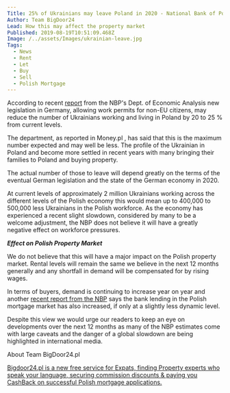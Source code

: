 ```yaml
---
Title: 25% of Ukrainians may leave Poland in 2020 - National Bank of Poland (NBP)
Author: Team BigDoor24
Lead: How this may affect the property market
Published: 2019-08-19T10:51:09.468Z
Image: /../assets/Images/ukrainian-leave.jpg
Tags:
  - News
  - Rent
  - Let
  - Buy
  - Sell
  - Polish Mortgage
---
```

According to recent [report](https://www.money.pl/gielda/nbp-liczba-ukraincow-pracujacych-w-polsce-zmniejszy-sie-o-20-25-w-ciagu-4-lat-6415172090214529a.html) from the NBP's Dept. of Economic Analysis new legislation in Germany, allowing work permits for non-EU citizens, may reduce the number of Ukrainians working and living in Poland by 20 to 25 % from current levels.

The department, as reported in Money.pl , has said that this is the maximum number expected and may well be less. The profile of the Ukrainian in Poland and become more settled in recent years with many bringing their families to Poland and buying property. 

The actual number of those to leave will depend greatly on the terms of the eventual German legislation and the state of the German economy in 2020.

At current levels of approximately 2 million Ukrainians working across the different levels of the Polish economy this would mean up to 400,000 to 500,000 less Ukrainians in the Polish workforce. As the economy has experienced a recent slight slowdown, considered by many to be a welcome adjustment, the NBP does not believe it will have a greatly negative effect on workforce pressures.

_**Effect on Polish Property Market**_

We do not believe that this will have a major impact on the Polish property market. Rental levels will remain the same we believe in the next 12 months generally and any shortfall in demand will be compensated for by rising wages. 

In terms of buyers, demand is continuing to increase year on year and another [recent report from the NBP](http://www.nbp.pl/home.aspx?f=/aktualnosci/wiadomosci_2019/kredytowy2019_3.html) says the bank lending in the Polish mortgage market has also increased, if only at a slightly less dynamic level.

Despite this view we would urge our readers to keep an eye on developments over the next 12 months as many of the NBP estimates come with large caveats and the danger of  a global slowdown are being highlighted in international media.



About Team BigDoor24.pl

[Bigdoor24.pl is a new free service for Expats, finding Property experts who speak your language, securing commission discounts & paying you CashBack on successful Polish mortgage applications.](https://bigdoor24.pl/)
